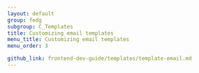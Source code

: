 ```yaml
---
layout: default  
group: fedg
subgroup: C_Templates
title: Customizing email templates
menu_title: Customizing email templates
menu_order: 3

github_link: frontend-dev-guide/templates/template-email.md
---
```

